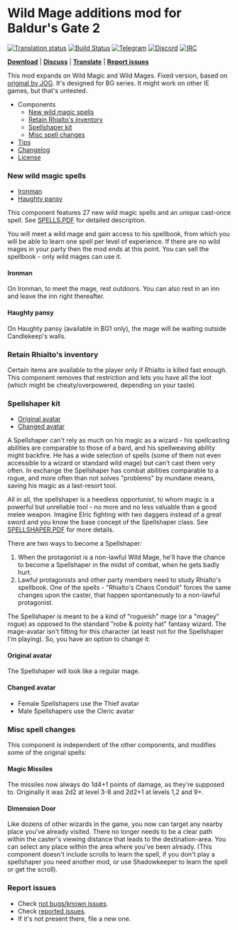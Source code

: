 # Wild Mage additions mod for Baldur's Gate 2

[![Translation status](https://hive.bgforge.net/widgets/infinity-engine/-/wild-mage-additions/svg-badge.svg)](https://hive.bgforge.net/projects/infinity-engine/wild-mage-additions/)
[![Build Status](https://golem.bgforge.net/mods/wild-mage-additions/status.svg)](https://golem.bgforge.net/mods/wild-mage-additions)
[![Telegram](https://img.shields.io/badge/telegram-join%20%20%20%20%E2%9D%B1%E2%9D%B1%E2%9D%B1-darkorange?logo=telegram)](https://t.me/bgforge)
[![Discord](https://img.shields.io/discord/420268540700917760?logo=discord&label=discord&color=blue&logoColor=FEE75C)](https://discord.gg/4Yqfggm)
[![IRC](https://img.shields.io/badge/%23IRC-join%20%20%20%20%E2%9D%B1%E2%9D%B1%E2%9D%B1-darkorange)](https://bgforge.net/irc)

[**Download**](https://github.com/BGforgeNet/bg2-wildmage/releases/latest)
| [**Discuss**](https://forums.bgforge.net/viewtopic.php?f=4&t=17)
| [**Translate**](https://hive.bgforge.net/projects/infinity-engine/wild-mage-additions/)
| [**Report issues**](#report-issues)

This mod expands on Wild Magic and Wild Mages. Fixed version, based on [original by JOG](http://mods.jo-ge.net/bg/shaper.htm).
It's designed for BG series. It might work on other IE games, but that's untested.

- Components
  - [New wild magic spells](#new-wild-magic-spells)
  - [Retain Rhialto's inventory](#retain-rhialtos-inventory)
  - [Spellshaper kit](#spellshaper-kit)
  - [Misc spell changes](#misc-spell-changes)
- [Tips](#tips)
- [Changelog](docs/changelog.md)
- [License](docs/license.md)

### New wild magic spells

- [Ironman](#ironman)
- [Haughty pansy](#Haughty-pansy)

This component features 27 new wild magic spells and an unique cast-once spell. See [SPELLS.PDF](wildmage/docs/spells.pdf) for detailed description.

You will meet a wild mage and gain access to his spellbook, from which you will be able to learn one spell per level of experience. If there are no wild mages in your party then the mod ends at this point. You can sell the spellbook - only wild mages can use it.

#### Ironman

On Ironman, to meet the mage, rest outdoors. You can also rest in an inn and leave the inn right thereafter.

#### Haughty pansy

On Haughty pansy (available in BG1 only), the mage will be waiting outside Candlekeep's walls.

### Retain Rhialto's inventory

Certain items are available to the player only if Rhialto is killed fast enough. This component removes that restriction and lets you have all the loot (which might be cheaty/overpowered, depending on your taste).

### Spellshaper kit

- [Original avatar](#original-avatar)
- [Changed avatar](#changed-avatar)

A Spellshaper can't rely as much on his magic as a wizard - his spellcasting abilities are comparable to those of a bard, and his spellweaving ability might backfire. He has a wide selection of spells (some of them not even accessible to a wizard or standard wild mage) but can't cast them very often. In exchange the Spellshaper has combat abilities comparable to a rogue, and more often than not solves "problems" by mundane means, saving his magic as a last-resort tool.

All in all, the spellshaper is a heedless opportunist, to whom magic is a powerful but unreliable tool - no more and no less valuable than a good melee weapon. Imagine Elric fighting with two daggers instead of a great sword and you know the base concept of the Spellshaper class. See [SPELLSHAPER.PDF](wildmage/docs/spellshaper.pdf) for more details.

There are two ways to become a Spellshaper:

1. When the protagonist is a non-lawful Wild Mage, he'll have the chance to become a Spellshaper in the midst of combat, when he gets badly hurt.
2. Lawful protagonists and other party members need to study Rhialto's spellbook. One of the spells - "Rhialto's Chaos Conduit" forces the same changes upon the caster, that happen spontaneously to a non-lawful protagonist.

The Spellshaper is meant to be a kind of "rogueish" mage (or a "magey" rogue) as opposed to the standard "robe & pointy hat" fantasy wizard. The mage-avatar isn't fitting for this character (at least not for the Spellshaper I'm playing). So, you have an option to change it:

#### Original avatar

The Spellshaper will look like a regular mage.

#### Changed avatar

- Female Spellshapers use the Thief avatar
- Male Spellshapers use the Cleric avatar

### Misc spell changes

This component is independent of the other components, and modifies some of the original spells:

#### Magic Missiles

The missiles now always do 1d4+1 points of damage, as they're supposed to. Originally it was 2d2 at level 3-8 and 2d2+1 at levels 1,2 and 9+.

#### Dimension Door

Like dozens of other wizards in the game, you now can target any nearby place you've already visited. There no longer needs to be a clear path within the caster's viewing distance that leads to the destination-area. You can select any place within the area where you've been already. (This component doesn't include scrolls to learn the spell, if you don't play a spellshaper you need another mod, or use Shadowkeeper to learn the spell or get the scroll).

### Report issues

- Check [not bugs/known issues](docs/known_issues.md).
- Check [reported issues](https://github.com/BGforgeNet/bg2-wildmage/issues?utf8=%E2%9C%93&q=is%3Aissue).
- If it's not present there, file a new one.
